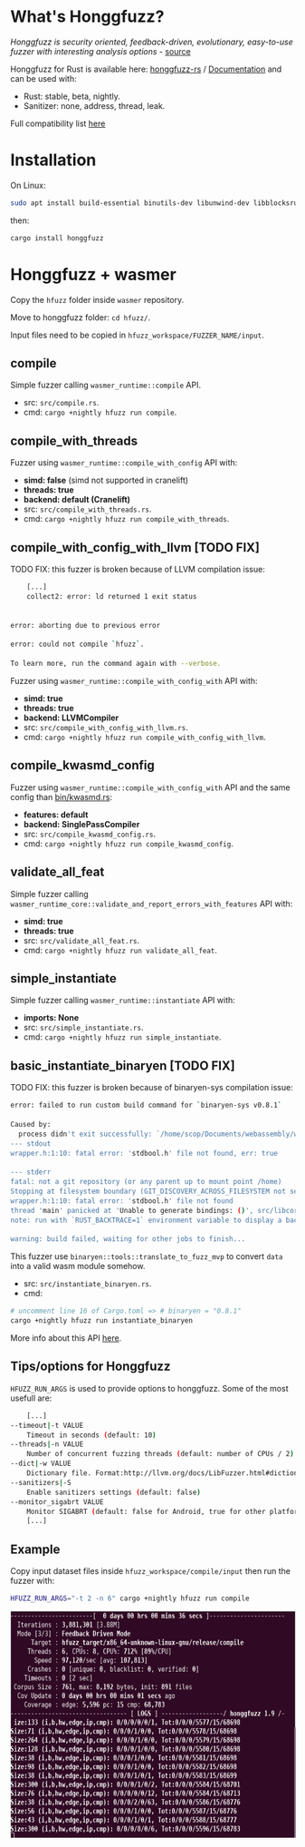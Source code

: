 # What's Honggfuzz?

*Honggfuzz is security oriented, feedback-driven, evolutionary, easy-to-use fuzzer with interesting analysis options* - [source](https://github.com/google/honggfuzz)

Honggfuzz for Rust is available here: [honggfuzz-rs](https://github.com/rust-fuzz/honggfuzz-rs) / [Documentation](https://docs.rs/honggfuzz/0.5.45/honggfuzz/) and can be used with:
- Rust: stable, beta, nightly.
- Sanitizer: none, address, thread, leak.

Full compatibility list [here](https://github.com/rust-fuzz/honggfuzz-rs#compatibility)

# Installation

On Linux:
``` sh
sudo apt install build-essential binutils-dev libunwind-dev libblocksruntime-dev
```
then:
``` sh
cargo install honggfuzz
```

# Honggfuzz + wasmer

Copy the `hfuzz` folder inside `wasmer` repository.

Move to honggfuzz folder: `cd hfuzz/`.

Input files need to be copied in `hfuzz_workspace/FUZZER_NAME/input`.

## compile

Simple fuzzer calling `wasmer_runtime::compile` API.
- src: `src/compile.rs`.
- cmd: `cargo +nightly hfuzz run compile`.

## compile_with_threads

Fuzzer using `wasmer_runtime::compile_with_config` API with:
- **simd: false** (simd not supported in cranelift)
- **threads: true**
- **backend: default (Cranelift)**
- src: `src/compile_with_threads.rs`.
- cmd: `cargo +nightly hfuzz run compile_with_threads`.

## compile_with_config_with_llvm [TODO FIX]

TODO FIX: this fuzzer is broken because of LLVM compilation issue:
``` sh
	[...]
	collect2: error: ld returned 1 exit status
          

error: aborting due to previous error

error: could not compile `hfuzz`.

To learn more, run the command again with --verbose.
```

Fuzzer using `wasmer_runtime::compile_with_config_with` API with:
- **simd: true**
- **threads: true**
- **backend: LLVMCompiler**
- src: `src/compile_with_config_with_llvm.rs`.
- cmd: `cargo +nightly hfuzz run compile_with_config_with_llvm`.

## compile_kwasmd_config

Fuzzer using `wasmer_runtime::compile_with_config_with` API and the same config than [bin/kwasmd.rs](https://github.com/wasmerio/wasmer/blob/b9a99492813f2849a751db84faeac28cb8406346/src/bin/kwasmd.rs#L58-L68):
- **features: default**
- **backend: SinglePassCompiler**
- src: `src/compile_kwasmd_config.rs`.
- cmd: `cargo +nightly hfuzz run compile_kwasmd_config`.

## validate_all_feat

Simple fuzzer calling `wasmer_runtime_core::validate_and_report_errors_with_features` API with:
- **simd: true**
- **threads: true**
- src: `src/validate_all_feat.rs`.
- cmd: `cargo +nightly hfuzz run validate_all_feat`.

## simple_instantiate

Simple fuzzer calling `wasmer_runtime::instantiate` API with:
- **imports: None**
- src: `src/simple_instantiate.rs`.
- cmd: `cargo +nightly hfuzz run simple_instantiate`.

## basic_instantiate_binaryen [TODO FIX]

TODO FIX: this fuzzer is broken because of binaryen-sys compilation issue:
``` sh
error: failed to run custom build command for `binaryen-sys v0.8.1`

Caused by:
  process didn't exit successfully: `/home/scop/Documents/webassembly/wasmer/hfuzz/hfuzz_target/release/build/binaryen-sys-2cfdae2c026a1363/build-script-build` (exit code: 101)
--- stdout
wrapper.h:1:10: fatal error: 'stdbool.h' file not found, err: true

--- stderr
fatal: not a git repository (or any parent up to mount point /home)
Stopping at filesystem boundary (GIT_DISCOVERY_ACROSS_FILESYSTEM not set).
wrapper.h:1:10: fatal error: 'stdbool.h' file not found
thread 'main' panicked at 'Unable to generate bindings: ()', src/libcore/result.rs:1165:5
note: run with `RUST_BACKTRACE=1` environment variable to display a backtrace.

warning: build failed, waiting for other jobs to finish...
```

This fuzzer use `binaryen::tools::translate_to_fuzz_mvp` to convert `data` into a valid wasm module somehow.
- src: `src/instantiate_binaryen.rs`.
- cmd:
``` sh
# uncomment line 16 of Cargo.toml => # binaryen = "0.8.1"
cargo +nightly hfuzz run instantiate_binaryen
```
More info about this API [here](https://github.com/WebAssembly/binaryen/wiki/Fuzzing#fuzzing).

## Tips/options for Honggfuzz

`HFUZZ_RUN_ARGS` is used to provide options to honggfuzz.
Some of the most usefull are:
``` sh
	[...]
--timeout|-t VALUE
	Timeout in seconds (default: 10)
--threads|-n VALUE
	Number of concurrent fuzzing threads (default: number of CPUs / 2)
--dict|-w VALUE
	Dictionary file. Format:http://llvm.org/docs/LibFuzzer.html#dictionaries
--sanitizers|-S 
	Enable sanitizers settings (default: false)
--monitor_sigabrt VALUE
	Monitor SIGABRT (default: false for Android, true for other platforms)
	[...]
```

## Example

Copy input dataset files inside `hfuzz_workspace/compile/input` then run the fuzzer with:
``` sh
HFUZZ_RUN_ARGS="-t 2 -n 6" cargo +nightly hfuzz run compile
```

<p align="center">
	<img src="/images/honggfuzz_interface_compile.png" height="400px"/>
</p>
